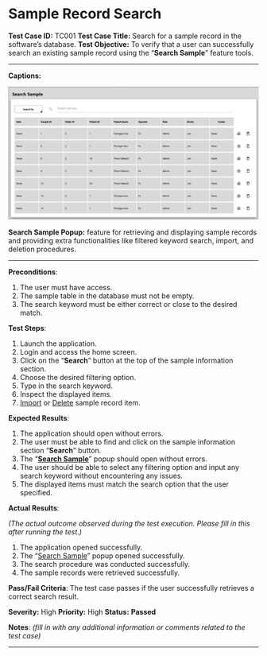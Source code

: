 # Sample Record Search

**Test Case ID:** TC001
**Test Case Title:** Search for a sample record in the software’s database.
**Test Objective:** To verify that a user can successfully search an existing sample record using the “**Search Sample**” feature tools.

---

**Captions:**

![**Search Sample Popup:** feature for retrieving and displaying sample records and providing extra functionalities like filtered keyword search, import, and deletion procedures. ](Sample%20Record%20Search%20a06a7588d2b6494fb3783ada686bffb3/Untitled.png)

**Search Sample Popup:** feature for retrieving and displaying sample records and providing extra functionalities like filtered keyword search, import, and deletion procedures. 

---

**Preconditions**:

1. The user must have access.
2. The sample table in the database must not be empty.
3. The search keyword must be either correct or close to the desired match.

**Test Steps**:

1. Launch the application.
2. Login and access the home screen.
3. Click on the “**Search**” button at the top of the sample information section. 
4. Choose the desired filtering option.
5. Type in the search keyword.
6. Inspect the displayed items.
7. [Import](../Home%20Screen%20Data%20Importing%20Tests%20723887868852425a9ec9269198ecdfd2/Sample%20Record%20Importing%20d84725faa4e0453587695a59c36261f0.md) or [Delete](../Home%20Screen%20Data%20Deletion%20Tests%20b8f06a0d7d754de49c2ee4d6a36a80e6/Sample%20Record%20Deletion%20f2488716684e4dd8977df1b4d278f0d4.md) sample record item.

**Expected Results**:

1. The application should open without errors.
2. The user must be able to find and click on the sample information section “**Search**” button.
3. The “**[Search Sample](Sample%20Record%20Search%20a06a7588d2b6494fb3783ada686bffb3.md)**” popup should open without errors.
4. The user should be able to select any filtering option and input any search keyword without encountering any issues.
5. The displayed items must match the search option that the user specified.

**Actual Results**:

*(The actual outcome observed during the test execution. Please fill in this after running the test.)*

1. The application opened successfully.
2. The “[Search Sample](Sample%20Record%20Search%20a06a7588d2b6494fb3783ada686bffb3.md)” popup opened successfully.
3. The search procedure was conducted successfully.
4. The sample records were retrieved successfully.

**Pass/Fail Criteria**:
The test case passes if the user successfully retrieves a correct search result.

**Severity:** High 
**Priority:** High
**Status:** **Passed**

**Notes**: *(fill in with any additional information or comments related to the test case)*

---